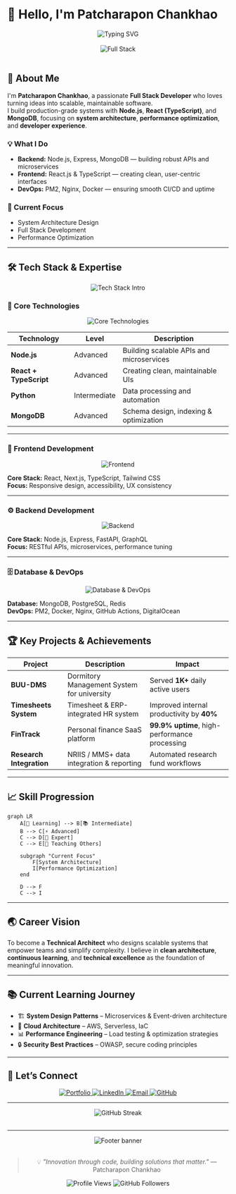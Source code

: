 # 👋 Hello, I'm Patcharapon Chankhao

<div align="center">
  <img src="https://readme-typing-svg.herokuapp.com?font=Fira+Code&pause=1000&color=6366F1&center=true&vCenter=true&width=720&lines=Full+Stack+Developer;Node.js+%7C+React+%7C+Python;Building+scalable+solutions+with+modern+tech;Architecting+robust+systems" alt="Typing SVG" />
</div>

<br/>

<div align="center">
  <img src="https://img.shields.io/badge/Full%20Stack%20Developer-06B6D4?style=for-the-badge&logo=javascript&logoColor=white" alt="Full Stack" />
</div>

<br/>

## 🚀 About Me

I'm **Patcharapon Chankhao**, a passionate **Full Stack Developer** who loves turning ideas into scalable, maintainable software.  
I build production-grade systems with **Node.js**, **React (TypeScript)**, and **MongoDB**, focusing on **system architecture**, **performance optimization**, and **developer experience**.

### 💡 What I Do
- **Backend:** Node.js, Express, MongoDB — building robust APIs and microservices  
- **Frontend:** React.js & TypeScript — creating clean, user-centric interfaces  
- **DevOps:** PM2, Nginx, Docker — ensuring smooth CI/CD and uptime  

### 🧠 Current Focus
- System Architecture Design  
- Full Stack Development  
- Performance Optimization  

---

## 🛠️ Tech Stack & Expertise

<div align="center">
  <img src="https://readme-typing-svg.herokuapp.com?font=Fira+Code&size=22&duration=3000&pause=1000&color=6366F1&center=true&vCenter=true&multiline=true&width=800&height=100&lines=🚀+Mastering+Modern+Technologies;💡+Building+Scalable+Solutions;⚡+Leading+Innovation" alt="Tech Stack Intro" />
</div>

### 🌟 Core Technologies
<div align="center">
  <img src="https://skillicons.dev/icons?i=nodejs,react,typescript,python&theme=dark" alt="Core Technologies" />
</div>

| Technology | Level | Description |
|-------------|------|-------------|
| **Node.js** | Advanced | Building scalable APIs and microservices |
| **React + TypeScript** | Advanced | Creating clean, maintainable UIs |
| **Python** | Intermediate | Data processing and automation |
| **MongoDB** | Advanced | Schema design, indexing & optimization |

---

### 🎨 Frontend Development
<div align="center">
  <img src="https://skillicons.dev/icons?i=react,nextjs,typescript,tailwindcss,html,css,vite&theme=dark" alt="Frontend" />
</div>

**Core Stack:** React, Next.js, TypeScript, Tailwind CSS  
**Focus:** Responsive design, accessibility, UX consistency  

---

### ⚙️ Backend Development
<div align="center">
  <img src="https://skillicons.dev/icons?i=nodejs,express,fastapi,graphql,prisma,python&theme=dark" alt="Backend" />
</div>

**Core Stack:** Node.js, Express, FastAPI, GraphQL  
**Focus:** RESTful APIs, microservices, performance tuning  

---

### 🗄️ Database & DevOps
<div align="center">
  <img src="https://skillicons.dev/icons?i=mongodb,postgresql,redis,docker,nginx,linux,githubactions&theme=dark" alt="Database & DevOps" />
</div>

**Database:** MongoDB, PostgreSQL, Redis  
**DevOps:** PM2, Docker, Nginx, GitHub Actions, DigitalOcean  

---

## 🏆 Key Projects & Achievements

| Project | Description | Impact |
|--------|-------------|--------|
| **BUU-DMS** | Dormitory Management System for university | Served **1K+** daily active users |
| **Timesheets System** | Timesheet & ERP-integrated HR system | Improved internal productivity by **40%** |
| **FinTrack** | Personal finance SaaS platform | **99.9% uptime**, high-performance processing |
| **Research Integration** | NRIIS / MMS+ data integration & reporting | Automated research fund workflows |

---

## 📈 Skill Progression

```mermaid
graph LR
    A[🌱 Learning] --> B[📚 Intermediate]
    B --> C[⚡ Advanced] 
    C --> D[🚀 Expert]
    C --> E[👥 Teaching Others]
    
    subgraph "Current Focus"
        F[System Architecture]
        I[Performance Optimization]
    end
    
    D --> F
    C --> I
````

---

## 🌏 Career Vision

To become a **Technical Architect** who designs scalable systems that empower teams and simplify complexity.
I believe in **clean architecture**, **continuous learning**, and **technical excellence** as the foundation of meaningful innovation.

---

## 📚 Current Learning Journey

* 🏗️ **System Design Patterns** – Microservices & Event-driven architecture
* 🚀 **Cloud Architecture** – AWS, Serverless, IaC
* 📊 **Performance Engineering** – Load testing & optimization strategies
* 🔒 **Security Best Practices** – OWASP, secure coding principles

---

## 🤝 Let’s Connect

<div align="center">
  <a href="https://your-portfolio.com">
    <img src="https://img.shields.io/badge/Portfolio-FF5722?style=for-the-badge&logo=googlechrome&logoColor=white" alt="Portfolio" />
  </a>
  <a href="https://www.linkedin.com/in/phactcharaphon-chankhao-292320327">
    <img src="https://img.shields.io/badge/LinkedIn-0077B5?style=for-the-badge&logo=linkedin&logoColor=white" alt="LinkedIn" />
  </a>
  <a href="mailto:phatcharaphon.office@gmail.com">
    <img src="https://img.shields.io/badge/Email-D14836?style=for-the-badge&logo=gmail&logoColor=white" alt="Email" />
  </a>
  <a href="https://github.com/PHATCHARAPHON63">
    <img src="https://img.shields.io/badge/GitHub-181717?style=for-the-badge&logo=github&logoColor=white" alt="GitHub" />
  </a>
</div>

---



<div align="center">
  <!-- ✅ สรุป streak การคอมมิต -->
  <img src="https://github-readme-streak-stats.herokuapp.com/?user=PHATCHARAPHON63&theme=tokyonight&hide_border=true" alt="GitHub Streak" />
</div>

<br>

---

<div align="center">
  <img src="https://capsule-render.vercel.app/api?type=waving&color=gradient&customColorList=6,11,20&height=100&section=footer&text=Thanks%20for%20visiting!&fontSize=16&fontColor=fff&animation=twinkling" alt="Footer banner" />
</div>

<br/>

<div align="center">

> 💡 *"Innovation through code, building solutions that matter."*
> — Patcharapon Chankhao

![Profile Views](https://komarev.com/ghpvc/?username=PHATCHARAPHON63\&color=6366F1\&style=flat-square\&label=Profile+Views)
![GitHub Followers](https://img.shields.io/github/followers/PHATCHARAPHON63?color=8B5CF6\&style=flat-square\&label=Followers)

</div>

